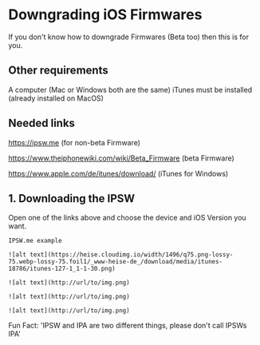 # Downgrading iOS Firmwares

If you don't know how to downgrade Firmwares (Beta too) then this is for you.

## Other requirements

A computer (Mac or Windows both are the same)
iTunes must be installed (already installed on MacOS)

## Needed links

https://ipsw.me (for non-beta Firmware)

https://www.theiphonewiki.com/wiki/Beta_Firmware (beta Firmware)

https://www.apple.com/de/itunes/download/ (iTunes for Windows)


## 1. Downloading the IPSW

Open one of the links above and choose the device and iOS Version you want.

```
IPSW.me example

![alt text](https://heise.cloudimg.io/width/1496/q75.png-lossy-75.webp-lossy-75.foil1/_www-heise-de_/download/media/itunes-18786/itunes-127-1_1-1-30.png)

![alt text](http://url/to/img.png)

![alt text](http://url/to/img.png)

![alt text](http://url/to/img.png)

```

Fun Fact: 'IPSW and IPA are two different things, please don't call IPSWs IPA'
